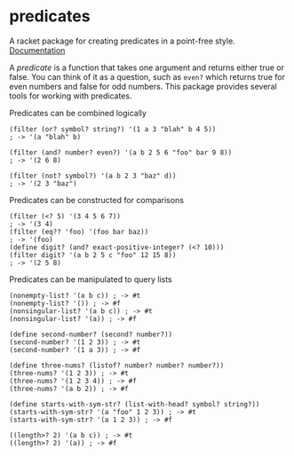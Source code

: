 predicates
==========

A racket package for creating predicates in a point-free style. [Documentation](http://pkg-build.racket-lang.org/doc/predicates/index.html)

A *predicate* is a function that takes one argument and returns either true or false. You can think of it as a question, such as `even?` which returns true for even numbers and false for odd numbers. This package provides several tools for working with predicates.

Predicates can be combined logically

```racket
(filter (or? symbol? string?) '(1 a 3 "blah" b 4 5))
; -> '(a "blah" b)

(filter (and? number? even?) '(a b 2 5 6 "foo" bar 9 8))
; -> '(2 6 8)

(filter (not? symbol?) '(a b 2 3 "baz" d))
; -> '(2 3 "baz")
```

Predicates can be constructed for comparisons

```racket
(filter (<? 5) '(3 4 5 6 7))
; -> '(3 4)
(filter (eq?? 'foo) '(foo bar baz))
; -> '(foo)
(define digit? (and? exact-positive-integer? (<? 10)))
(filter digit? '(a b 2 5 c "foo" 12 15 8))
; -> '(2 5 8)
```

Predicates can be manipulated to query lists

```racket
(nonempty-list? '(a b c)) ; -> #t
(nonempty-list? '()) ; -> #f
(nonsingular-list? '(a b c)) ; -> #t
(nonsingular-list? '(a)) ; -> #f

(define second-number? (second? number?))
(second-number? '(1 2 3)) ; -> #t
(second-number? '(1 a 3)) ; -> #f

(define three-nums? (listof? number? number? number?))
(three-nums? '(1 2 3)) ; -> #t
(three-nums? '(1 2 3 4)) ; -> #f
(three-nums? '(a b 2)) ; -> #f

(define starts-with-sym-str? (list-with-head? symbol? string?))
(starts-with-sym-str? '(a "foo" 1 2 3)) ; -> #t
(starts-with-sym-str? '(a 1 2 3)) ; -> #f

((length>? 2) '(a b c)) ; -> #t
((length>? 2) '(a)) ; -> #f
```

